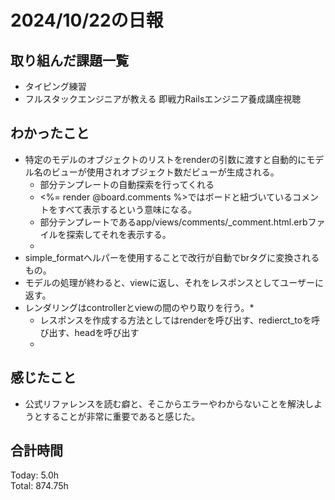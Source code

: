 # 2024/10/22の日報
## 取り組んだ課題一覧
* タイピング練習
* フルスタックエンジニアが教える 即戦力Railsエンジニア養成講座視聴
## わかったこと
*   特定のモデルのオブジェクトのリストをrenderの引数に渡すと自動的にモデル名のビューが使用されオブジェクト数だビューが生成される。
    *  部分テンプレートの自動探索を行ってくれる
    *  <%= render @board.comments %>ではボードと紐づいているコメントをすべて表示するという意味になる。
    *  部分テンプレートであるapp/views/comments/_comment.html.erbファイルを探索してそれを表示する。
    *       
*   simple_formatヘルパーを使用することで改行が自動でbrタグに変換されるもの。
*   モデルの処理が終わると、viewに返し、それをレスポンスとしてユーザーに返す。
*   レンダリングはcontrollerとviewの間のやり取りを行う。*
    *  レスポンスを作成する方法としてはrenderを呼び出す、redierct_toを呼び出す、headを呼び出す
    *            
## 感じたこと
*  公式リファレンスを読む癖と、そこからエラーやわからないことを解決しようとすることが非常に重要であると感じた。
## 合計時間  
Today: 5.0h<br>
Total: 874.75h
